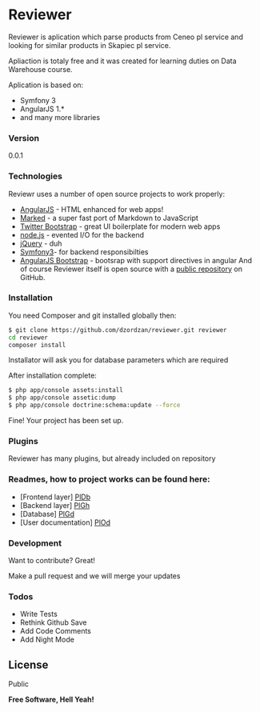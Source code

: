 # Reviewer

Reviewer is aplication which parse products from Ceneo pl service and looking for similar products in Skapiec pl service.

Apliaction is totaly free and it was created for learning duties on Data Warehouse course.

Aplication is based on:
- Symfony 3
- AngularJS 1.*
- and many more libraries

### Version
0.0.1

### Technologies

Reviewr uses a number of open source projects to work properly:

* [AngularJS] - HTML enhanced for web apps!
* [Marked] - a super fast port of Markdown to JavaScript
* [Twitter Bootstrap] - great UI boilerplate for modern web apps
* [node.js] - evented I/O for the backend
* [jQuery] - duh
* [Symfony3]- for backend responsibilties
* [AngularJS Bootstrap] - bootsrap with support directives in angular
And of course Reviewer itself is open source with a [public repository][dill]
 on GitHub.

### Installation

You need Composer and git installed globally then:

```sh
$ git clone https://github.com/dzordzan/reviewer.git reviewer
cd reviewer
composer install
```
Installator will ask you for database parameters which are required

After installation complete:
```sh
$ php app/console assets:install
$ php app/console assetic:dump
$ php app/console doctrine:schema:update --force
```

Fine! Your project has been set up.

### Plugins

Reviewer has many plugins, but already included on repository

### Readmes, how to project works can be found here:

* [Frontend layer] [PlDb]
* [Backend layer] [PlGh]
* [Database] [PlGd]
* [User documentation] [PlOd]

### Development

Want to contribute? Great!

Make a pull request and we will merge your updates

### Todos

 - Write Tests
 - Rethink Github Save
 - Add Code Comments
 - Add Night Mode

License
----

Public


**Free Software, Hell Yeah!**

[//]: # (These are reference links used in the body of this note and get stripped out when the markdown processor does its job. There is no need to format nicely because it shouldn't be seen. Thanks SO - http://stackoverflow.com/questions/4823468/store-comments-in-markdown-syntax)


   [dill]: <https://github.com/dzordzan/reviewer.git>
   [git-repo-url]: <https://github.com/dzordzan/reviewer.git>
   [john gruber]: <http://daringfireball.net>
   [@thomasfuchs]: <http://twitter.com/thomasfuchs>
   [df1]: <http://daringfireball.net/projects/markdown/>
   [marked]: <https://github.com/chjj/marked>
   [Ace Editor]: <http://ace.ajax.org>
   [node.js]: <http://nodejs.org>
   [Twitter Bootstrap]: <http://twitter.github.com/bootstrap/>
   [keymaster.js]: <https://github.com/madrobby/keymaster>
   [jQuery]: <http://jquery.com>
   [@tjholowaychuk]: <http://twitter.com/tjholowaychuk>
   [express]: <http://expressjs.com>
   [AngularJS]: <http://angularjs.org>
   [Symfony3]: <http://symfony.com>
   [AngularJS Bootstrap]: <https://angular-ui.github.io/bootstrap/m>
   [Gulp]: <http://gulpjs.com>

   [PlDb]: <https://github.com/dzordzan/reviewer/tree/master/app/Resources/doc/javascript/README.md>
   [PlGh]:  <https://github.com/dzordzan/reviewer/tree/master/app/Resources/doc/php/README.md>
   [PlGd]: <https://github.com/dzordzan/reviewer/tree/master/app/Resources/doc/database/README.md>
   [PlOd]: <https://github.com/dzordzan/reviewer/tree/master/app/Resources/doc/user/README.md>



